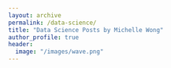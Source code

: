 ```yaml
---
layout: archive
permalink: /data-science/
title: "Data Science Posts by Michelle Wong"
author_profile: true
header:
  image: "/images/wave.png"
---
```


<!-- {% include base_path %} -->
<!-- {% include group-by-array collection=site.posts field="tags" %}

{% for tag in group_names %}
  {% assign posts = group_items[forloop.index0] %}
  <h2 id="{{ tag | slugify }}" class="archive__subtitle">{{ tag }}</h2>
  {% for post in posts %}
    {% include archive-single.html %}
  {% endfor %}
{% endfor %} -->
